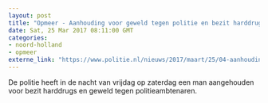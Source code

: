```yaml
---
layout: post
title: "Opmeer - Aanhouding voor geweld tegen politie en bezit harddrugs"
date: Sat, 25 Mar 2017 08:11:00 GMT
categories: 
- noord-holland 
- opmeer 
externe_link: "https://www.politie.nl/nieuws/2017/maart/25/04-aanhouding-voor-geweld-tegen-politie-en-bezit-harddrugs.html"
---
```


De politie heeft in de nacht van vrijdag op zaterdag een man aangehouden voor bezit harddrugs en geweld tegen politieambtenaren.
